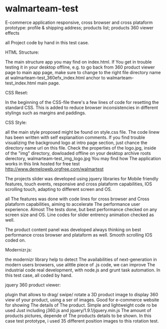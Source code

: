 
# walmarteam-test
E-commerce application responsive, cross browser and cross plataform prototype:  profile & shipping address; products list; products 360 viewer effects

all Project code by hand in this test case.

HTML Structure:

The main structure app you may find on index.html. If You get in trouble testing it in your desktop offline, e.g. to go back from 360 product viewer page to main app page, make sure to change to the right file directory name at walmarteam-test_360efx_index.html anchor to walmarteam-test_index.html main page.



CSS Reset:

In the beginning of the CSS-file there's a few lines of code for resetting the standard CSS. This is added to reduce browser inconsistencies in different stylings such as margins and paddings.

CSS Style:

all the main style proposed might be found on style.css file. The code linew has been written with self explanaition comments. If you find trouble visualizing the background logo at intro page section, just chance the directory name url on this file. Check the properties of the logo.jpg, inside of the "img" directory, dowloaded offline on your desktop archive roots derectory, walmarteam-test_img_logo.jpg You may find how The application works in this link hosted for free test http://www.demeloweb.orgfree.com/walmartest

The projects slider was developed using jquery libraries for Mobile friendly features, touch events, responsive and cross plataform capabilities, IOS scrolling touch, adapting to different screen and OS.

all The features was done with code lines for cross browser and Cross plataform capabilities, aiming to accelerate The performance user experience. Almost The tests done, but best performance checked on any screen size and OS. Line codes for slider entrency animation checked as well.

The product content panel was developed always thinking on best performance cross browser and plataform as well. Smooth scrolling IOS coded on.


Modernizr.js:

the modernizr library help to detect The availabilities of next-generation in modern users browsers, use alittle piece of .js code, we can improve The industrial code real development, with node.js and grunt task automation. In this test case, all coded by hand.

jquery 360 product viewer:

plugin that allows to drag/ swipe/ rotate a 3D product image to display 360 view of your product, using a ser of images. Good for e-commerce website for showing The details of The product. Simple and lightweight code ro be used Just including j360.js and jquery/1.9.1/jquery.min.js The amount of products pictures, depende of The products details to be shown. In this case test prototype, i used 35 different position images to this rotation test.

